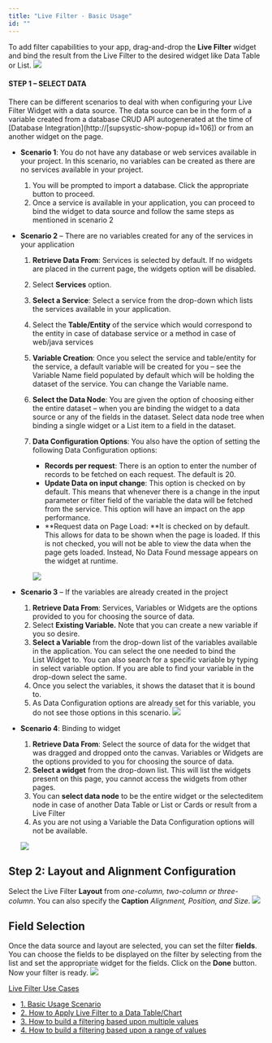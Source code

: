 ```yaml
---
title: "Live Filter - Basic Usage"
id: ""
---
```


To add filter capabilities to your app, drag-and-drop the **Live Filter** widget and bind the result from the Live Filter to the desired widget like Data Table or List. [![](../assets/lftr_sel.png)](../assets/lftr_sel.png)

#### STEP 1 – SELECT DATA

There can be different scenarios to deal with when configuring your Live Filter Widget with a data source. The data source can be in the form of a variable created from a database CRUD API autogenerated at the time of [Database Integration](http://[supsystic-show-popup id=106]) or from an another widget on the page.

- **Scenario 1**: You do not have any database or web services available in your project. In this scenario, no variables can be created as there are no services available in your project.
    1. You will be prompted to import a database. Click the appropriate button to proceed.
    2. Once a service is available in your application, you can proceed to bind the widget to data source and follow the same steps as mentioned in scenario 2
- **Scenario 2** – There are no variables created for any of the services in your application
    1. **Retrieve Data From**: Services is selected by default. If no widgets are placed in the current page, the widgets option will be disabled.
    2. Select **Services** option.
    3. **Select a Service**: Select a service from the drop-down which lists the services available in your application.
    4. Select the **Table/Entity** of the service which would correspond to the entity in case of database service or a method in case of web/java services
    5. **Variable Creation**: Once you select the service and table/entity for the service, a default variable will be created for you – see the Variable Name field populated by default which will be holding the dataset of the service. You can change the Variable name.
    6. **Select the Data Node**: You are given the option of choosing either the entire dataset – when you are binding the widget to a data source or any of the fields in the dataset. Select data node tree when binding a single widget or a List item to a field in the dataset.
    7. **Data Configuration Options**: You also have the option of setting the following Data Configuration options:
        
        - **Records per request**: There is an option to enter the number of records to be fetched on each request. The default is 20.
        - **Update Data on input change**: This option is checked on by default. This means that whenever there is a change in the input parameter or filter field of the variable the data will be fetched from the service. This option will have an impact on the app performance.
        - **Request data on Page Load: **It is checked on by default. This allows for data to be shown when the page is loaded. If this is not checked, you will not be able to view the data when the page gets loaded. Instead, No Data Found message appears on the widget at runtime.
        
        [![](../assets/livefilter_data_new.png)](../assets/livefilter_data_new.png)
- **Scenario 3** – If the variables are already created in the project
    1. **Retrieve Data From**: Services, Variables or Widgets are the options provided to you for choosing the source of data.
    2. Select **Existing Variable.** Note that you can create a new variable if you so desire.
    3. **Select a Variable** from the drop-down list of the variables available in the application. You can select the one needed to bind the List Widget to. You can also search for a specific variable by typing in select variable option. If you are able to find your variable in the drop-down select the same.
    4. Once you select the variables, it shows the dataset that it is bound to.
    5. As Data Configuration options are already set for this variable, you do not see those options in this scenario. [![](../assets/lftr_data.png)](../assets/lftr_data.png)

- **Scenario 4**: Binding to widget
    
    1. **Retrieve Data From**: Select the source of data for the widget that was dragged and dropped onto the canvas. Variables or Widgets are the options provided to you for choosing the source of data.
    2. **Select a widget** from the drop-down list. This will list the widgets present on this page, you cannot access the widgets from other pages.
    3. You can **select data node** to be the entire widget or the selecteditem node in case of another Data Table or List or Cards or result from a Live Filter
    4. As you are not using a Variable the Data Configuration options will not be available.
    
    [![](../assets/livefilter_data_widget.png)](../assets/livefilter_data_widget.png)

## Step 2: Layout and Alignment Configuration

Select the Live Filter **Layout** from _one-column, two-column or three-column_. You can also specify the **Caption** _Alignment, Position, and Size_. [![](../assets/lftr_layout.png)](../assets/lftr_layout.png)

## Field Selection

Once the data source and layout are selected, you can set the filter **fields**. You can choose the fields to be displayed on the filter by selecting from the list and set the appropriate widget for the fields. Click on the **Done** button. Now your filter is ready. [![](../assets/lftr_fields.png)](../assets/lftr_fields.png)

[Live Filter Use Cases](/learn/app-development/widgets/datalive/livefilter/livefilter-use-cases/)

- [1\. Basic Usage Scenario](#)
- [2\. How to Apply Live Filter to a Data Table/Chart](/learn/how-tos/live-filter-applying/)
- [3\. How to build a filtering based upon multiple values](/learn/how-tos/live-filter-multiple-values/)
- [4\. How to build a filtering based upon a range of values](/learn/how-tos/live-filter-range-filter/)
